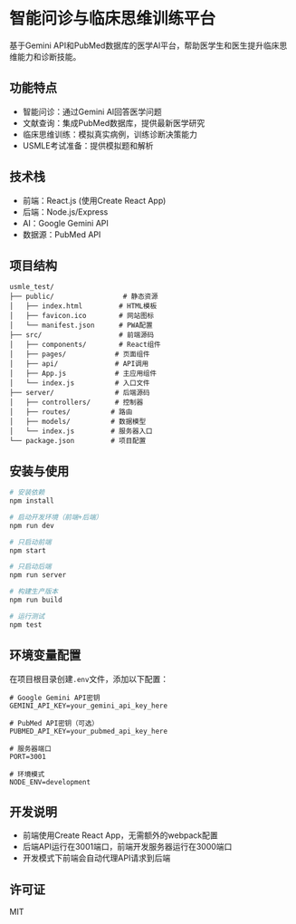 # 智能问诊与临床思维训练平台

基于Gemini API和PubMed数据库的医学AI平台，帮助医学生和医生提升临床思维能力和诊断技能。

## 功能特点

- 智能问诊：通过Gemini AI回答医学问题
- 文献查询：集成PubMed数据库，提供最新医学研究
- 临床思维训练：模拟真实病例，训练诊断决策能力
- USMLE考试准备：提供模拟题和解析

## 技术栈

- 前端：React.js (使用Create React App)
- 后端：Node.js/Express
- AI：Google Gemini API
- 数据源：PubMed API

## 项目结构

```
usmle_test/
├── public/                 # 静态资源
│   ├── index.html         # HTML模板
│   ├── favicon.ico        # 网站图标
│   └── manifest.json      # PWA配置
├── src/                   # 前端源码
│   ├── components/        # React组件
│   ├── pages/            # 页面组件
│   ├── api/              # API调用
│   ├── App.js            # 主应用组件
│   └── index.js          # 入口文件
├── server/               # 后端源码
│   ├── controllers/      # 控制器
│   ├── routes/          # 路由
│   ├── models/          # 数据模型
│   └── index.js         # 服务器入口
└── package.json         # 项目配置
```

## 安装与使用

```bash
# 安装依赖
npm install

# 启动开发环境（前端+后端）
npm run dev

# 只启动前端
npm start

# 只启动后端
npm run server

# 构建生产版本
npm run build

# 运行测试
npm test
```

## 环境变量配置

在项目根目录创建`.env`文件，添加以下配置：

```env
# Google Gemini API密钥
GEMINI_API_KEY=your_gemini_api_key_here

# PubMed API密钥（可选）
PUBMED_API_KEY=your_pubmed_api_key_here

# 服务器端口
PORT=3001

# 环境模式
NODE_ENV=development
```

## 开发说明

- 前端使用Create React App，无需额外的webpack配置
- 后端API运行在3001端口，前端开发服务器运行在3000端口
- 开发模式下前端会自动代理API请求到后端

## 许可证

MIT 